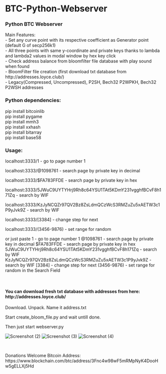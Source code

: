 # BTC-Python-Webserver
 <h3> Python BTC Webserver</h3>
 
 <p>Main Features:<br>
 - Set any curve point with its respective coefficient as Generator point (default G of secp256k1)<br>
 - All three points with same y-coordinate and private keys thanks to lambda and lambda2 values in modal window by hex key click<br>
 - Check address balance from bloomfilter file database with play sound when found<br>
 - BloomFilter file creation (first download txt database from http://addresses.loyce.club/)<br>
 - Legacy(Compressed, Uncompressed), P2SH, Bech32 P2WPKH, Bech32 P2WSH addresses 
 </p>
 
 <h3>Python dependencies:</h3>
 <p>pip install bitcoinlib<br>
 pip install pygame<br>
 pip install mmh3<br>
 pip install xxhash<br>
 pip install bitarray<br>
 pip install base58</p>
 
<h3>Usage:</h3>
 <p>localhost:3333/1  -   go to page number 1 </p>
 <p>localhost:3333/@1098761 - search page by private key in decimal </p>
 <p>localhost:3333/$FA783FFDE - search page by private key in hex </p>
 <p>localhost:3333/5JWuC9UYTYHrj9Rh8c64YSU1TAt5KDmY231vgghfBCvF8h171Zq  - search by WIF</p>
 <p>localhost:3333/KzJyNCQZr97QV2Bz8ZsLdmQCzWcS3RMZuZu5xAETW3c1P9yJvk9Z - search by WIF</p>
 <p>localhost:3333/[3384] - change step for next</p>
 <p>localhost:3333/(3456-9876) - set range for random</p>
 <p>or just paste
 1 - go to page number 1
 @1098761 - search page by private key in decimal
 $FA783FFDE - search page by private key in hex
 5JWuC9UYTYHrj9Rh8c64YSU1TAt5KDmY231vgghfBCvF8h171Zq - search by WIF
 KzJyNCQZr97QV2Bz8ZsLdmQCzWcS3RMZuZu5xAETW3c1P9yJvk9Z - search by WIF
 [3384] - change step for next
 (3456-9876) - set range for random
 in the Search Field</p>
 <br>
 <h4>You can download fresh txt database with addresses from here: http://addresses.loyce.club/</h4>
 <p>Download. Unpack. Name it address.txt</p>
 <p>Start create_bloom_file.py and wait untill done.</p>
 <p>Then just start webserver.py</p>
 
 ![Screenshot (2)](https://user-images.githubusercontent.com/46902666/178923003-c80f9e30-c161-4e4b-9235-af4c0329fd8b.png)
 ![Screenshot (3)](https://user-images.githubusercontent.com/46902666/178923019-a5428d55-59b0-43cc-b614-4dcc63676ce6.png)
 ![Screenshot (4)](https://user-images.githubusercontent.com/46902666/178923031-d3b14967-11f5-4efb-a612-f4c4b0d49f0d.png)

<br>
<p>Donations Welcome Bitcoin Address: https://www.blockchain.com/btc/address/3Fnc4w98wF5mRMpNyK4DooHw5gELLXj5Hd</p>
